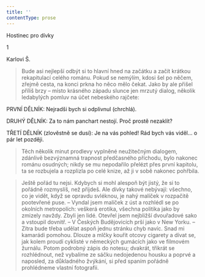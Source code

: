```yaml
---
title: ''
contentType: prose
---
```


<section>

Hostinec pro dívky

1

Karlovi Š.

> Bude asi nejlepší odbýt si to hlavní hned na začátku a začít krátkou rekapitulací celého románu. Pokud se nemýlím, kdosi šel po něčem, zřejmě cesta, na konci prkna ho něco mělo čekat. Jako by ale přišel příliš brzy – místo krásného západu slunce jen mrzutý dialog, několik ledabylých pomluv na účet nebeského rajčete:

PRVNÍ DĚLNÍK: Nejradši bych si odplivnul (chrchlá).

DRUHÝ DĚLNÍK: Za to nám panchart nestojí. Proč prostě nezaklít?

TŘETÍ DĚLNÍK (zlověstně se dusí): Je na vás pohled! Rád bych vás viděl… o pár let později.

> Těch několik minut prodlevy vyplněné neužitečným dialogem, zdánlivě bezvýznamná trapnost předčasného příchodu, bylo na­konec románu osudných; nikdy se mu nepodařilo přelézt přes první kapitolu, ta se rozbujela a rozplizla po celé knize, až ji v sobě nakonec pohřbila.

> Ještě pořád tu nejsi. Kdybych si mohl alespoň být jistý, že si to pořádně rozmyslíš, než přijdeš. Ale dívky takové nebývají: všechno, co je vidět, když se opravdu svléknou, je nahý malí­ček v rozpačitě pootevřené puse. – Vyndal jsem malíček z úst a roz­hlédl se po okolních metropolích: veškerá erotika, všechna politika jako by zmizely navždy. Zbyli jen lidé. Otevřel jsem nejbližší dvouřadové sako a vstoupil dovnitř. – V Českých Budě­jovicích prší jako v New Yorku. – Zítra bude třeba udělat aspoň jednu stránku chyb navíc. Snad mi kamarádi pomohou. Dlouze a mlčky kouřit otcovy cigarety a dívat se, jak kolem proudí cyklisté v německých gumácích jako ve filmovém žurnálu. Potom podrobný zápis do notesu; dvakrát, třikrát se rozhlédnout, než vybalíme ze sáčku nedojedenou housku a poprvé a naposled, za důkladného žvýkání, si před spaním pořádně prohlédneme vlastní fotografii.

</section>
